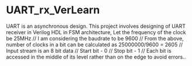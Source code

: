 # UART_rx_VerLearn
UART is an asynchronous design. This project involves designing of UART receiver in Verilog HDL in FSM architecture, Let the frequency of the clock be 25MHz // I am considering the baudrate to be 9600 // From the above, number of clocks in a bit can be calculated as 25000000/9600 = 2605 // Input stream is an 8 bit data // Start bit - 0 // Stop bit - 1 // Each bit is accessed in the middle of its level rather than on the edge to avoid errors..
